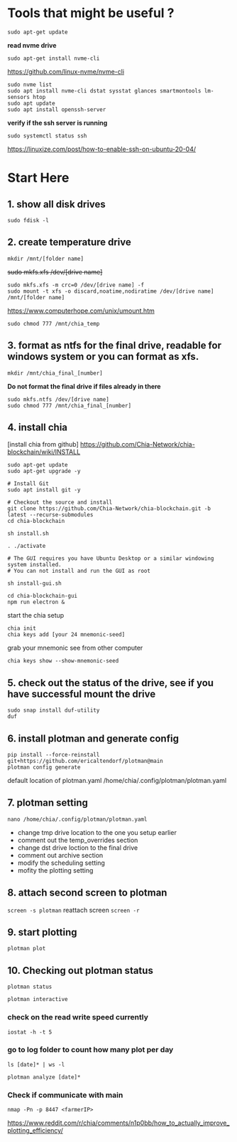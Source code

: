 # Tools that might be useful ?

```shell 
sudo apt-get update
```
__read nvme drive__
```shell 
sudo apt-get install nvme-cli
```

https://github.com/linux-nvme/nvme-cli

```shell 
sudo nvme list
sudo apt install nvme-cli dstat sysstat glances smartmontools lm-sensors htop
sudo apt update
sudo apt install openssh-server
```
__verify if the ssh server is running__
```shell 
sudo systemctl status ssh
```

https://linuxize.com/post/how-to-enable-ssh-on-ubuntu-20-04/

<!-------------------	Start here	------------------->
# Start Here

## 1. show all disk drives
```shell 
sudo fdisk -l
```


## 2. create temperature drive
```shell 
mkdir /mnt/[folder name]

```
~~sudo mkfs.xfs /dev/[drive name]~~
```shell
sudo mkfs.xfs -m crc=0 /dev/[drive name] -f
sudo mount -t xfs -o discard,noatime,nodiratime /dev/[drive name] /mnt/[folder name]
```

https://www.computerhope.com/unix/umount.htm

```shell 
sudo chmod 777 /mnt/chia_temp
```

## 3. format as ntfs for the final drive, readable for windows system or you can format as xfs.
```shell 
mkdir /mnt/chia_final_[number]
```

__Do not format the final drive if files already in there__
```shell 
sudo mkfs.ntfs /dev/[drive name]
sudo chmod 777 /mnt/chia_final_[number]
```

## 4. install chia
[install chia from github]
https://github.com/Chia-Network/chia-blockchain/wiki/INSTALL
```shell
sudo apt-get update
sudo apt-get upgrade -y

# Install Git
sudo apt install git -y

# Checkout the source and install
git clone https://github.com/Chia-Network/chia-blockchain.git -b latest --recurse-submodules
cd chia-blockchain

sh install.sh

. ./activate

# The GUI requires you have Ubuntu Desktop or a similar windowing system installed.
# You can not install and run the GUI as root

sh install-gui.sh

cd chia-blockchain-gui
npm run electron &
```

start the chia setup
```shell 
chia init
chia keys add [your 24 mnemonic-seed]
```
grab your mnemonic see from other computer
```shell 
chia keys show --show-mnemonic-seed
```

## 5. check out the status of the drive, see if you have successful mount the drive
```shell 
sudo snap install duf-utility
duf
```


## 6. install plotman and generate config
```shell
pip install --force-reinstall git+https://github.com/ericaltendorf/plotman@main
plotman config generate
```

default location of plotman.yaml
/home/chia/.config/plotman/plotman.yaml

## 7. plotman setting
```shell
nano /home/chia/.config/plotman/plotman.yaml
```
- change tmp drive location to the one you setup earlier
- comment out the temp_overrides section
- change dst drive loction to the final drive 
- comment out archive section
- modify the scheduling setting
- mofity the plotting setting

## 8. attach second screen to plotman
`screen -s plotman`
reattach screen
`screen -r`

## 9. start plotting
```shell
plotman plot
```

## 10. Checking out plotman status
`plotman status`

`plotman interactive`


### check on the read write speed currently
`iostat -h -t 5`


### go to log folder to count how many plot per day
`ls [date]* | ws -l`

`plotman analyze [date]*`


### Check if communicate with main
`nmap -Pn -p 8447 <farmerIP>`


https://www.reddit.com/r/chia/comments/n1p0bb/how_to_actually_improve_plotting_efficiency/


